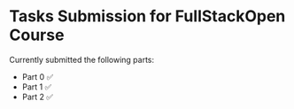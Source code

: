 # Tasks Submission for FullStackOpen Course

Currently submitted the following parts:
* Part 0 :white_check_mark:
* Part 1 :white_check_mark:
* Part 2 :white_check_mark:

